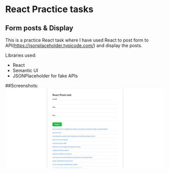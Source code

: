 # React Practice tasks
## Form posts & Display

This is a practice React task where I have used React to post form to API(https://jsonplaceholder.typicode.com/) and display the posts.

Libraries used:
- React
- Semantic UI
- JSONPlaceholder for fake APIs

##Screenshots:
![Alt text](public/React-App.png?raw=true "React app")
